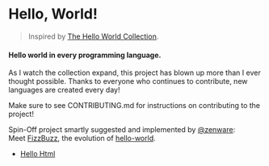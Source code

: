 Hello, World!
=============

> Inspired by [The Hello World Collection](https://helloworldcollection.github.io/).

#### Hello world in every programming language.

As I watch the collection expand, this project has blown up more than I ever thought possible.
Thanks to everyone who continues to contribute, new languages are created every day!

Make sure to see CONTRIBUTING.md for instructions on contributing to the project!

Spin-Off project smartly suggested and implemented by [@zenware](https://github.com/zenware):  
Meet [FizzBuzz](https://github.com/zenware/FizzBuzz), the evolution of [hello-world](https://github.com/leachim6/hello-world).

* [Hello Html](e/elm.elm)
